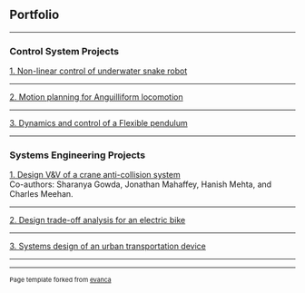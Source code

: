 ## Portfolio

---

### Control System Projects

[1. Non-linear control of underwater snake robot](/snake_sample_page)


---
[2. Motion planning for Anguilliform locomotion](/Caterpillar)


---
[3. Dynamics and control of a Flexible pendulum](/flex_pend)

---



### Systems Engineering Projects

[1. Design V&V of a crane anti-collision system](https://drive.google.com/open?id=1qG89SA1uMuKAB71f8-gZlZCMjrQReXL-)<br/>
Co-authors: Sharanya Gowda, Jonathan Mahaffey, Hanish Mehta, and Charles Meehan. 

---
[2. Design trade-off analysis for an electric bike](/ense622)

---
[3. Systems design of an urban transportation device](/ense621)


---




---
<p style="font-size:11px">Page template forked from <a href="https://github.com/evanca/quick-portfolio">evanca</a></p>
<!-- Remove above link if you don't want to attibute -->
